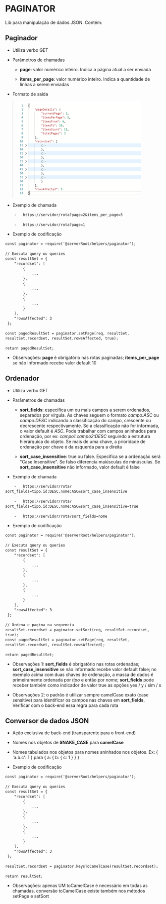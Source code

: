 # PAGINATOR

Lib para manipulação de dados JSON. Contém:

## Paginador

-   Utiliza verbo GET

-   Parâmetros de chamadas

    -   **page**: valor numérico inteiro. Indica a página atual a ser enviada

    -   **items\_per\_page**: valor numérico inteiro. Indica a quantidade de linhas a serem enviadas

-   Formato de saída

> ![](_media-readme/image1.png)

-   Exemplo de chamada

```
    -   https://servidor/rota?page=2&items_per_page=5

    -   https://servidor/rota?page=1
```

-   Exemplo de codificação

```
const paginator = require('@serverRoot/helpers/paginator');

// Executa query ou queries
const resultSet = {
	"recordset": [
		{
			...
		},
		{
			...
		},
		{
			...
		}
	],
	"rowsAffected": 3
 };

const pagedResultSet = paginator.setPage(req, resultSet, resultSet.recordset, resultSet.rowsAffected, true);

return pagedResultSet;
```

-   Observações: **page** é obrigatório nas rotas paginadas; **items\_per\_page** se não informado recebe valor default 10

## Ordenador

-   Utiliza verbo GET

-   Parâmetros de chamadas

    -   **sort\_fields**: especifica um ou mais campos a serem ordenados, separados por vírgula. As chaves seguem o formato *campo:ASC* ou *campo:DESC* indicando a classificação do campo, crescente ou decrescente respectivamente. Se a classificação não for informada, o valor default é *ASC*. Pode trabalhar com campos aninhados para ordenação, por ex: *campo1.campo2:DESC* seguindo a estrutura hierárquica do objeto. Se mais de uma chave, a prioridade de ordenação por chave é da esquerda para a direita

    -   **sort\_case\_insensitive**: true ou false. Especifica se a ordenação será "Case Insensitive". Se falso diferencia maiúsculas de minúsculas. Se **sort\_case\_insensitive** não informado, valor default é false

-   Exemplo de chamada

```
    -   https://servidor/rota?sort_fields=tipo.id:DESC,nome:ASC&sort_case_insensitive

    -   https://servidor/rota?sort_fields=tipo.id:DESC,nome:ASC&sort_case_insensitive=true

    -   https://servidor/rota?sort_fields=nome
```

-   Exemplo de codificação

```
const paginator = require('@serverRoot/helpers/paginator');

// Executa query ou queries
const resultSet = {
	"recordset": [
		{
			...
		},
		{
			...
		},
		{
			...
		}
	],
	"rowsAffected": 3
 };

// Ordena e pagina na sequencia
resultSet.recordset = paginator.setSort(req, resultSet.recordset, true);
const pagedResultSet = paginator.setPage(req, resultSet, resultSet.recordset, resultSet.rowsAffected);

return pagedResultSet;
```

-   Observações 1: **sort\_fields** é obrigatório nas rotas ordenadas; **sort\_case\_insensitive** se não informado recebe valor default false; no exemplo acima com duas chaves de ordenação, a massa de dados é primeiramente ordenada por *tipo* e então por *nome*; **sort\_fields** pode receber também como indicador de valor true as opções yes / y / sim / s

-   Observações 2: o padrão é utilizar sempre camelCase exato (case sensitive) para identificar os campos nas chaves em **sort\_fields**. Verificar com o back-end essa regra para cada rota

## Conversor de dados JSON

-   Ação exclusiva de back-end (transparente para o front-end)

-   Nomes nos objetos de **SNAKE\_CASE** para **camelCase**

-   Nomes tabulados nos objetos para nomes aninhados nos objetos. Ex: { 'a.b.c': 1 } para { a: { b: { c: 1 } } }

-   Exemplo de codificação

```
const paginator = require('@serverRoot/helpers/paginator');

// Executa query ou queries
const resultSet = {
	"recordset": [
		{
			...
		},
		{
			...
		},
		{
			...
		}
	],
	"rowsAffected": 3
 };

resultSet.recordset = paginator.keysToCamelCase(resultSet.recordset);

return resultSet;
```

-   Observações: apenas UM toCamelCase é necessário em todas as chamadas. conversão toCamelCase existe também nos métodos setPage e setSort
